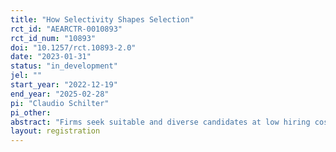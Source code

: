 ```yaml
---
title: "How Selectivity Shapes Selection"
rct_id: "AEARCTR-0010893"
rct_id_num: "10893"
doi: "10.1257/rct.10893-2.0"
date: "2023-01-31"
status: "in_development"
jel: ""
start_year: "2022-12-19"
end_year: "2025-02-28"
pi: "Claudio Schilter"
pi_other:
abstract: "Firms seek suitable and diverse candidates at low hiring costs. Stressing selectivity can presumably act as a screening device and lower hiring costs. Ideally, it induces only the most suitable candidates to apply. However, as candidates also differ in risk aversion, competitiveness etc., the effect on the pool of applicants is not clear. We investigate how stressing selectivity affects the pool of applicants – with a special focus on diversity. For that purpose, we collaborate with a bank in Switzerland and intervene during information events for students interested in starting an apprenticeship at that bank."
layout: registration
---
```


